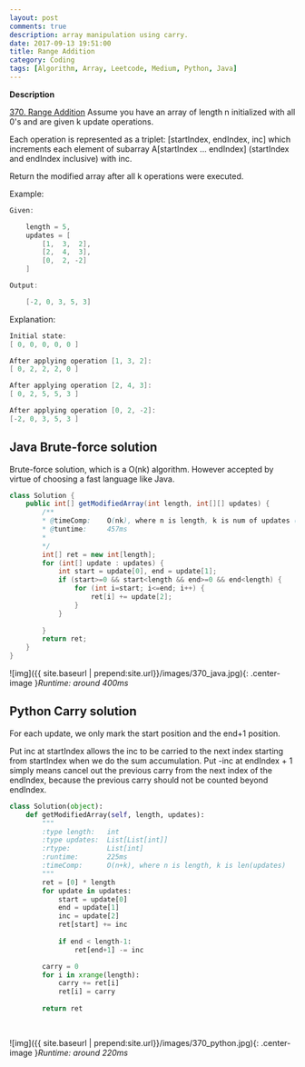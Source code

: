 ```yaml
---
layout: post
comments: true
description: array manipulation using carry.
date: 2017-09-13 19:51:00
title: Range Addition
category: Coding
tags: [Algorithm, Array, Leetcode, Medium, Python, Java]
---
```


**Description**

[370. Range Addition](https://leetcode.com/problems/range-addition/description/)
Assume you have an array of length n initialized with all 0's and are given k update operations.

Each operation is represented as a triplet: [startIndex, endIndex, inc] which increments each element of subarray A[startIndex ... endIndex] (startIndex and endIndex inclusive) with inc.

Return the modified array after all k operations were executed.

Example:
```java
Given:

    length = 5,
    updates = [
        [1,  3,  2],
        [2,  4,  3],
        [0,  2, -2]
    ]

Output:

    [-2, 0, 3, 5, 3]
```
Explanation:
```java
Initial state:
[ 0, 0, 0, 0, 0 ]

After applying operation [1, 3, 2]:
[ 0, 2, 2, 2, 0 ]

After applying operation [2, 4, 3]:
[ 0, 2, 5, 5, 3 ]

After applying operation [0, 2, -2]:
[-2, 0, 3, 5, 3 ]
```

## Java Brute-force solution
Brute-force solution, which is a O(nk) algorithm. However accepted by virtue of choosing a fast language like Java.

```java
class Solution {
    public int[] getModifiedArray(int length, int[][] updates) {
        /**
        * @timeComp:    O(nk), where n is length, k is num of updates (worst case scenario that each update is of length n)
        * @tuntime:     457ms
        *
        */
        int[] ret = new int[length];
        for (int[] update : updates) {
            int start = update[0], end = update[1];
            if (start>=0 && start<length && end>=0 && end<length) {
                for (int i=start; i<=end; i++) {
                    ret[i] += update[2];
                }
            }
            
        }
        return ret;
    }
}
```
![img]({{ site.baseurl | prepend:site.url}}/images/370_java.jpg){: .center-image }*Runtime: around 400ms*

## Python Carry solution
For each update, we only mark the start position and the end+1 position.

Put inc at startIndex allows the inc to be carried to the next index starting from startIndex when we do the sum accumulation.
Put -inc at endIndex + 1 simply means cancel out the previous carry from the next index of the endIndex, because the previous carry should not be counted beyond endIndex.

```python
class Solution(object):
    def getModifiedArray(self, length, updates):
        """
        :type length:   int
        :type updates:  List[List[int]]
        :rtype:         List[int]
        :runtime:       225ms
        :timeComp:      O(n+k), where n is length, k is len(updates)
        """
        ret = [0] * length
        for update in updates:
            start = update[0]
            end = update[1]
            inc = update[2]
            ret[start] += inc
            
            if end < length-1:
                ret[end+1] -= inc

        carry = 0
        for i in xrange(length):
            carry += ret[i]
            ret[i] = carry
            
        return ret
            
        
```
![img]({{ site.baseurl | prepend:site.url}}/images/370_python.jpg){: .center-image }*Runtime: around 220ms*



